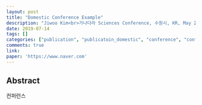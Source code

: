 ```yaml
---
layout: post
title: "Domestic Conference Example"
description: "Jiwoo Kim<br>가나다라 Sciences Conference, 수원시, KR, May 20 2018"
date: 2019-07-14
tags: []
categories: ["publication", "publicatoin_domestic", "conference", "conference_domestic"]
comments: true
link: 
paper: 'https://www.naver.com'
---
```


## Abstract
컨퍼런스